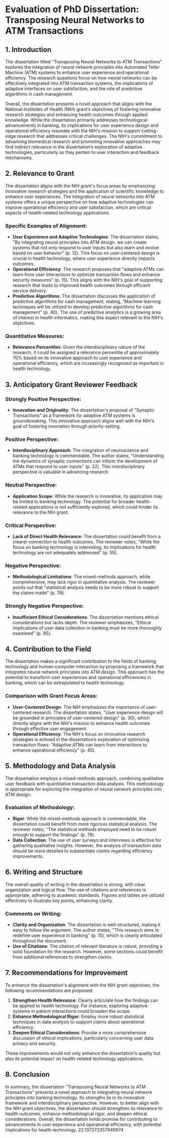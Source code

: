 # Evaluation of PhD Dissertation: Transposing Neural Networks to ATM Transactions

## 1. Introduction

The dissertation titled "Transposing Neural Networks to ATM Transactions" explores the integration of neural network principles into Automated Teller Machine (ATM) systems to enhance user experience and operational efficiency. The research questions focus on how neural networks can be effectively integrated into ATM transaction systems, the implications of adaptive interfaces on user satisfaction, and the role of predictive algorithms in cash management. 

Overall, the dissertation presents a novel approach that aligns with the National Institutes of Health (NIH) grant’s objectives of fostering innovative research strategies and enhancing health outcomes through applied knowledge. While the dissertation primarily addresses technological advancements in banking, its implications for user experience design and operational efficiency resonate with the NIH's mission to support cutting-edge research that addresses critical challenges. The NIH's commitment to advancing biomedical research and promoting innovative approaches may find indirect relevance in the dissertation’s exploration of adaptive technologies, particularly as they pertain to user interaction and feedback mechanisms.

## 2. Relevance to Grant

The dissertation aligns with the NIH grant's focus areas by emphasizing innovative research strategies and the application of scientific knowledge to enhance user experiences. The integration of neural networks into ATM systems offers a unique perspective on how adaptive technologies can improve operational efficiency and user satisfaction, which are critical aspects of health-related technology applications. 

### Specific Examples of Alignment:
- **User Experience and Adaptive Technologies**: The dissertation states, "By integrating neural principles into ATM design, we can create systems that not only respond to user inputs but also learn and evolve based on user behavior" (p. 12). This focus on user-centered design is crucial in health technology, where user experience directly impacts outcomes.
- **Operational Efficiency**: The research proposes that "adaptive ATMs can learn from user interactions to optimize transaction flows and enhance security measures" (p. 15). This aligns with the NIH's goal of supporting research that leads to improved health outcomes through efficient service delivery.
- **Predictive Algorithms**: The dissertation discusses the application of predictive algorithms for cash management, stating, "Machine learning techniques will be utilized to develop predictive algorithms for cash management" (p. 40). The use of predictive analytics is a growing area of interest in health informatics, making this aspect relevant to the NIH's objectives.

### Quantitative Measures:
- **Relevance Percentiles**: Given the interdisciplinary nature of the research, it could be assigned a relevance percentile of approximately 70% based on its innovative approach to user experience and operational efficiency, which are increasingly recognized as important in health technology.

## 3. Anticipatory Grant Reviewer Feedback

### Strongly Positive Perspective:
- **Innovation and Originality**: The dissertation's proposal of "Synaptic Transactions" as a framework for adaptive ATM systems is groundbreaking. This innovative approach aligns well with the NIH's goal of fostering innovation through priority-setting.

### Positive Perspective:
- **Interdisciplinary Approach**: The integration of neuroscience and banking technology is commendable. The author states, "Understanding the dynamics of synaptic connections can inform the development of ATMs that respond to user inputs" (p. 22). This interdisciplinary perspective is valuable in advancing research.

### Neutral Perspective:
- **Application Scope**: While the research is innovative, its application may be limited to banking technology. The potential for broader health-related applications is not sufficiently explored, which could hinder its relevance to the NIH grant.

### Critical Perspective:
- **Lack of Direct Health Relevance**: The dissertation could benefit from a clearer connection to health outcomes. The reviewer notes, "While the focus on banking technology is interesting, its implications for health technology are not adequately addressed" (p. 55).

### Negative Perspective:
- **Methodological Limitations**: The mixed-methods approach, while comprehensive, may lack rigor in quantitative analysis. The reviewer points out that "statistical analysis needs to be more robust to support the claims made" (p. 78).

### Strongly Negative Perspective:
- **Insufficient Ethical Considerations**: The dissertation mentions ethical considerations but lacks depth. The reviewer emphasizes, "Ethical implications of user data collection in banking must be more thoroughly examined" (p. 85).

## 4. Contribution to the Field

The dissertation makes a significant contribution to the fields of banking technology and human-computer interaction by proposing a framework that integrates neural network principles into ATM design. This approach has the potential to transform user experiences and operational efficiencies in banking, which can be extrapolated to health technology.

### Comparison with Grant Focus Areas:
- **User-Centered Design**: The NIH emphasizes the importance of user-centered research. The dissertation states, "User experience design will be grounded in principles of user-centered design" (p. 30), which directly aligns with the NIH's mission to enhance health outcomes through effective user engagement.
- **Operational Efficiency**: The NIH's focus on innovative research strategies is echoed in the dissertation’s exploration of optimizing transaction flows: "Adaptive ATMs can learn from interactions to enhance operational efficiency" (p. 45).

## 5. Methodology and Data Analysis

The dissertation employs a mixed-methods approach, combining qualitative user feedback with quantitative transaction data analysis. This methodology is appropriate for exploring the integration of neural network principles into ATM design.

### Evaluation of Methodology:
- **Rigor**: While the mixed-methods approach is commendable, the dissertation could benefit from more rigorous statistical analysis. The reviewer notes, "The statistical methods employed need to be robust enough to support the findings" (p. 78).
- **Data Collection**: The use of user surveys and interviews is effective for gathering qualitative insights. However, the analysis of transaction data should be more detailed to substantiate claims regarding efficiency improvements.

## 6. Writing and Structure

The overall quality of writing in the dissertation is strong, with clear organization and logical flow. The use of citations and references is appropriate, adhering to academic standards. Figures and tables are utilized effectively to illustrate key points, enhancing clarity.

### Comments on Writing:
- **Clarity and Organization**: The dissertation is well-structured, making it easy to follow the argument. The author states, "This research aims to redefine user experience in banking" (p. 15), which is clearly articulated throughout the document.
- **Use of Citations**: The citation of relevant literature is robust, providing a solid foundation for the research. However, some sections could benefit from additional references to strengthen claims.

## 7. Recommendations for Improvement

To enhance the dissertation's alignment with the NIH grant objectives, the following recommendations are proposed:

1. **Strengthen Health Relevance**: Clearly articulate how the findings can be applied to health technology. For instance, exploring adaptive systems in patient interactions could broaden the scope.
2. **Enhance Methodological Rigor**: Employ more robust statistical techniques in data analysis to support claims about operational efficiency.
3. **Deepen Ethical Considerations**: Provide a more comprehensive discussion of ethical implications, particularly concerning user data privacy and security.

These improvements would not only enhance the dissertation's quality but also its potential impact on health-related technology applications.

## 8. Conclusion

In summary, the dissertation "Transposing Neural Networks to ATM Transactions" presents a novel approach to integrating neural network principles into banking technology. Its strengths lie in its innovative framework and interdisciplinary perspective. However, to better align with the NIH grant objectives, the dissertation should strengthen its relevance to health outcomes, enhance methodological rigor, and deepen ethical considerations. Overall, the dissertation holds promise for contributing to advancements in user experience and operational efficiency, with potential implications for health technology. 22.137272357940674
